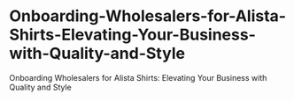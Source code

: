 # Onboarding-Wholesalers-for-Alista-Shirts-Elevating-Your-Business-with-Quality-and-Style
Onboarding Wholesalers for Alista Shirts: Elevating Your Business with Quality and Style
